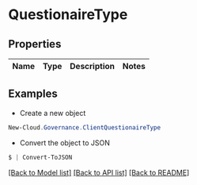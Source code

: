 # QuestionaireType
## Properties

Name | Type | Description | Notes
------------ | ------------- | ------------- | -------------

## Examples

- Create a new object
```powershell
New-Cloud.Governance.ClientQuestionaireType 
```

- Convert the object to JSON
```powershell
$ | Convert-ToJSON
```


[[Back to Model list]](../README.md#documentation-for-models) [[Back to API list]](../README.md#documentation-for-api-endpoints) [[Back to README]](../README.md)

